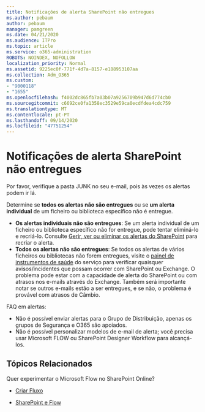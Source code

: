 ```yaml
---
title: Notificações de alerta SharePoint não entregues
ms.author: pebaum
author: pebaum
manager: pamgreen
ms.date: 04/21/2020
ms.audience: ITPro
ms.topic: article
ms.service: o365-administration
ROBOTS: NOINDEX, NOFOLLOW
localization_priority: Normal
ms.assetid: 9225ec0f-771f-4d7a-8157-e188953107aa
ms.collection: Adm_O365
ms.custom:
- "9000118"
- "1655"
ms.openlocfilehash: f4002dc865fb7a03b07a9256709b947d6d774cb0
ms.sourcegitcommit: c6692ce0fa1358ec3529e59ca0ecdfdea4cdc759
ms.translationtype: MT
ms.contentlocale: pt-PT
ms.lasthandoff: 09/14/2020
ms.locfileid: "47751254"
---
```

# <a name="sharepoint-alert-notifications-not-delivered"></a>Notificações de alerta SharePoint não entregues

Por favor, verifique a pasta JUNK no seu e-mail, pois às vezes os alertas podem ir lá.

Determine se **todos os alertas não são entregues** ou se **um alerta individual** de um ficheiro ou biblioteca específico não é entregue.

- **Os alertas individuais não são entregues**: Se um alerta individual de um ficheiro ou biblioteca específico não for entregue, pode tentar eliminá-lo e recriá-lo. Consulte [Gerir, ver ou eliminar os alertas do SharePoint](https://support.office.com/article/manage-view-or-delete-sharepoint-alerts-99dfb19c-9a90-4a8c-aba1-aa8c8afb0de2) para recriar o alerta.
- **Todos os alertas não são entregues**: Se todos os alertas de vários ficheiros ou bibliotecas não forem entregues, visite o [painel de instrumentos de saúde](https://admin.microsoft.com/AdminPortal/Home#/servicehealth) do serviço para verificar quaisquer avisos/incidentes que possam ocorrer com SharePoint ou Exchange. O problema pode estar com a capacidade de alerta do SharePoint ou com atrasos nos e-mails através do Exchange. Também será importante notar se outros e-mails estão a ser entregues, e se não, o problema é provável com atrasos de Câmbio.

FAQ em alertas:

- Não é possível enviar alertas para o Grupo de Distribuição, apenas os grupos de Segurança e O365 são apoiados.
- Não é possível personalizar modelos de e-mail de alerta; você precisa usar Microsoft FLOW ou SharePoint Designer Workflow para alcançá-los.

## <a name="related-topics"></a>Tópicos Relacionados

Quer experimentar o Microsoft Flow no SharePoint Online?

- [Criar Fluxo](https://support.office.com/article/a9c3e03b-0654-46af-a254-20252e580d01)

- [SharePoint e Flow](https://flow.microsoft.com//blog/sharepoint-and-flow/)
